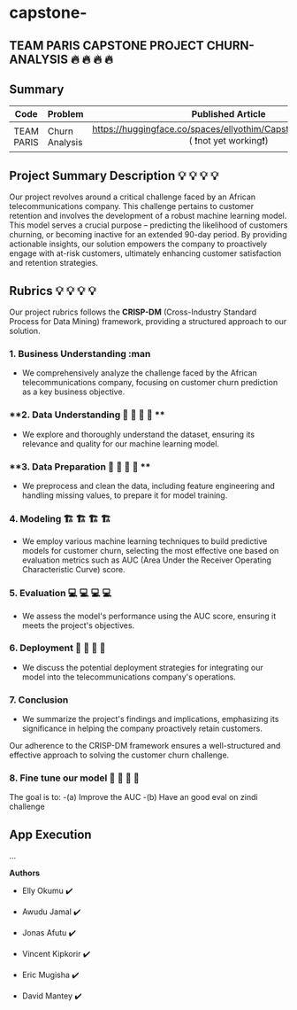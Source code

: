 # capstone-
## TEAM PARIS CAPSTONE PROJECT CHURN-ANALYSIS 🔥 🔥 🔥 🔥  

## Summary
| Code      | Problem        | Published Article |  Deployed App |
|-----------|-------------|:-------------:|------:|
| TEAM PARIS | Churn Analysis |  https://huggingface.co/spaces/ellyothim/CapstoneChurnAnalysis ( ❗not yet working❗) |  https://github.com/EllyOkumuAzubi/capstone-|

## Project Summary Description 💡 💡 💡 💡 
Our project revolves around a critical challenge faced by an African telecommunications company. This challenge pertains to customer retention and involves the development of a robust machine learning model. 
This model serves a crucial purpose – predicting the likelihood of customers churning, or becoming inactive for an extended 90-day period. By providing actionable insights, our solution empowers the company to proactively engage with at-risk customers, ultimately enhancing customer satisfaction and retention strategies.

## Rubrics  💡 💡 💡 💡 
Our project rubrics follows the **CRISP-DM** (Cross-Industry Standard Process for Data Mining) framework, providing a structured approach to our solution.

### **1. Business Understanding :man**
- We comprehensively analyze the challenge faced by the African telecommunications company, focusing on customer churn prediction as a key business objective.

### **2. Data Understanding 📖 📖 📖 📖 **
- We explore and thoroughly understand the dataset, ensuring its relevance and quality for our machine learning model.

### **3. Data Preparation 🧹 🧹 🧹 🧹 **
- We preprocess and clean the data, including feature engineering and handling missing values, to prepare it for model training.

### **4. Modeling 🏗️ 🏗️ 🏗️ 🏗️**
- We employ various machine learning techniques  to build predictive models for customer churn, selecting the most effective one based on evaluation metrics such as AUC (Area Under the Receiver Operating Characteristic Curve) score.

### **5. Evaluation 💻 💻 💻 💻**
- We assess the model's performance using the AUC score, ensuring it meets the project's objectives.

### **6. Deployment 🚚 🚚 🚚 🚚**
- We discuss the potential deployment strategies for integrating our model into the telecommunications company's operations.

### **7. Conclusion**
- We summarize the project's findings and implications, emphasizing its significance in helping the company proactively retain customers.

Our adherence to the CRISP-DM framework ensures a well-structured and effective approach to solving the customer churn challenge.

### **8. Fine tune our model  🎨 🎨 🎨 🎨**
The goal is to: 
-(a) Improve the AUC 
-(b) Have an good eval on zindi challenge  


## App Execution
...

**Authors**

- Elly Okumu  ✔️

- Awudu Jamal ✔️

- Jonas Afutu ✔️

- Vincent Kipkorir ✔️

- Eric Mugisha ✔️

- David Mantey ✔️

